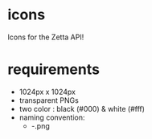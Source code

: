 # icons

Icons for the Zetta API!

# requirements

- 1024px x 1024px
- transparent PNGs
- two color : black (#000) & white (#fff) 
- naming convention:
  - <device-type>-<device-state>.png
